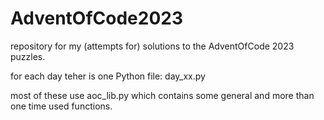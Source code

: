 # AdventOfCode2023
repository for my (attempts for) solutions to the AdventOfCode 2023 puzzles.

for each day teher is one Python file: day_xx.py

most of these use aoc_lib.py which contains some general and more than one time used functions.

